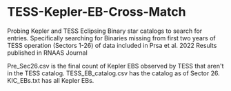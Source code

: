 # TESS-Kepler-EB-Cross-Match
Probing Kepler and TESS Eclipsing Binary star catalogs to search for entries. Specifically searching for Binaries missing from first two years of TESS operation (Sectors 1-26) of data included in Prsa et al. 2022  Results published in RNAAS Journal

Pre_Sec26.csv is the final count of Kepler EBS observed by TESS that aren't in the TESS catalog. TESS_EB_catalog.csv has the catalog as of Sector 26. KIC_EBs.txt has all Kepler EBs.
